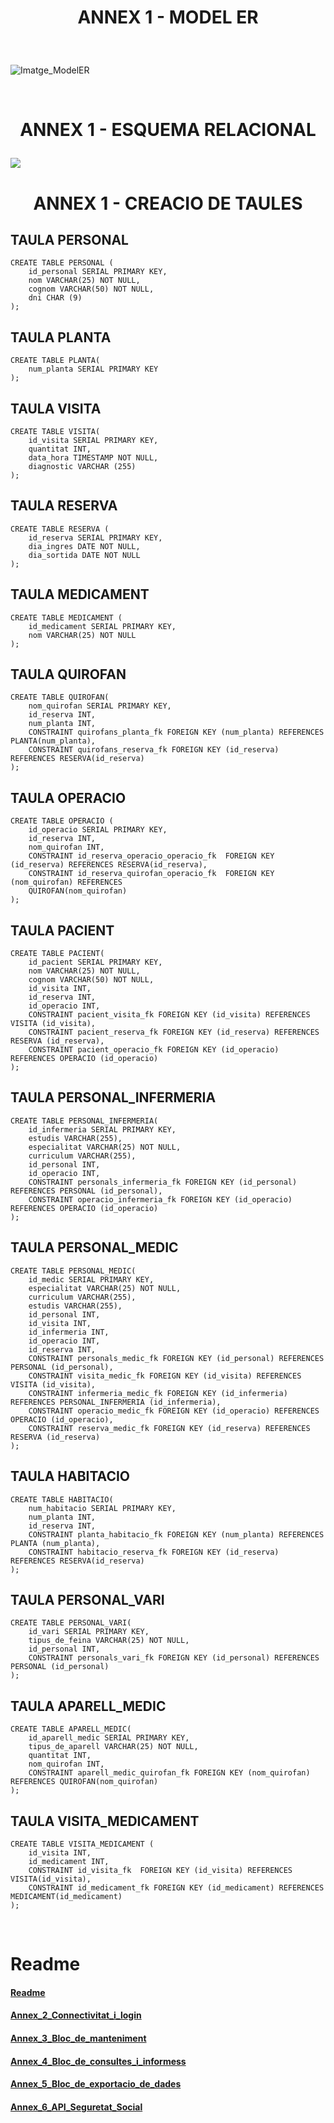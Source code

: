 # <p align="center"> ANNEX 1 - MODEL ER </p>

<br>

![Imatge_ModelER](Imagenes/Model_Relacional.png)

<br>

# <p align="center"> ANNEX 1 - ESQUEMA RELACIONAL </p>


<img src="Imagenes/Esquema.png">

<br>

# <p align="center"> ANNEX 1 - CREACIO DE TAULES </p>

TAULA PERSONAL
--------------
```
CREATE TABLE PERSONAL (
    id_personal SERIAL PRIMARY KEY,
    nom VARCHAR(25) NOT NULL, 
    cognom VARCHAR(50) NOT NULL,
    dni CHAR (9)
);
```
TAULA PLANTA
------------
```
CREATE TABLE PLANTA(
    num_planta SERIAL PRIMARY KEY
);

```
TAULA VISITA
-------------
```
CREATE TABLE VISITA(
    id_visita SERIAL PRIMARY KEY,
    quantitat INT,
    data_hora TIMESTAMP NOT NULL,
    diagnostic VARCHAR (255)
);
```
TAULA RESERVA
--------------------
```
CREATE TABLE RESERVA (
    id_reserva SERIAL PRIMARY KEY, 
    dia_ingres DATE NOT NULL, 
    dia_sortida DATE NOT NULL
);
```
TAULA MEDICAMENT
-------------------------
```
CREATE TABLE MEDICAMENT (
    id_medicament SERIAL PRIMARY KEY, 
    nom VARCHAR(25) NOT NULL
);
```
TAULA QUIROFAN
------------
```
CREATE TABLE QUIROFAN(
    nom_quirofan SERIAL PRIMARY KEY, 
    id_reserva INT,
    num_planta INT,
    CONSTRAINT quirofans_planta_fk FOREIGN KEY (num_planta) REFERENCES PLANTA(num_planta),
    CONSTRAINT quirofans_reserva_fk FOREIGN KEY (id_reserva) REFERENCES RESERVA(id_reserva)
);
```
TAULA OPERACIO
--------------
```
CREATE TABLE OPERACIO (
    id_operacio SERIAL PRIMARY KEY,
    id_reserva INT,
    nom_quirofan INT,
    CONSTRAINT id_reserva_operacio_operacio_fk  FOREIGN KEY (id_reserva) REFERENCES RESERVA(id_reserva),
    CONSTRAINT id_reserva_quirofan_operacio_fk  FOREIGN KEY (nom_quirofan) REFERENCES             
    QUIROFAN(nom_quirofan) 
);
```
TAULA PACIENT
----------------------
```
CREATE TABLE PACIENT(
    id_pacient SERIAL PRIMARY KEY, 
    nom VARCHAR(25) NOT NULL, 
    cognom VARCHAR(50) NOT NULL,
    id_visita INT,
    id_reserva INT,
    id_operacio INT,
    CONSTRAINT pacient_visita_fk FOREIGN KEY (id_visita) REFERENCES VISITA (id_visita),
    CONSTRAINT pacient_reserva_fk FOREIGN KEY (id_reserva) REFERENCES RESERVA (id_reserva),
    CONSTRAINT pacient_operacio_fk FOREIGN KEY (id_operacio) REFERENCES OPERACIO (id_operacio)
);
```
TAULA PERSONAL_INFERMERIA
---------------
```
CREATE TABLE PERSONAL_INFERMERIA(
    id_infermeria SERIAL PRIMARY KEY,
    estudis VARCHAR(255),
    especialitat VARCHAR(25) NOT NULL,
    curriculum VARCHAR(255),
    id_personal INT,
    id_operacio INT,
    CONSTRAINT personals_infermeria_fk FOREIGN KEY (id_personal) REFERENCES PERSONAL (id_personal),
    CONSTRAINT operacio_infermeria_fk FOREIGN KEY (id_operacio) REFERENCES OPERACIO (id_operacio)
);
```
TAULA PERSONAL_MEDIC
-----------------------
```
CREATE TABLE PERSONAL_MEDIC(
    id_medic SERIAL PRIMARY KEY,    
    especialitat VARCHAR(25) NOT NULL,
    curriculum VARCHAR(255),
    estudis VARCHAR(255),
    id_personal INT,
    id_visita INT,
    id_infermeria INT,
    id_operacio INT,
    id_reserva INT,
    CONSTRAINT personals_medic_fk FOREIGN KEY (id_personal) REFERENCES PERSONAL (id_personal),
    CONSTRAINT visita_medic_fk FOREIGN KEY (id_visita) REFERENCES VISITA (id_visita),
    CONSTRAINT infermeria_medic_fk FOREIGN KEY (id_infermeria) REFERENCES PERSONAL_INFERMERIA (id_infermeria),
    CONSTRAINT operacio_medic_fk FOREIGN KEY (id_operacio) REFERENCES OPERACIO (id_operacio),
    CONSTRAINT reserva_medic_fk FOREIGN KEY (id_reserva) REFERENCES RESERVA (id_reserva)
);
```
TAULA HABITACIO
-------------------
```
CREATE TABLE HABITACIO(
    num_habitacio SERIAL PRIMARY KEY, 
    num_planta INT, 
    id_reserva INT,
    CONSTRAINT planta_habitacio_fk FOREIGN KEY (num_planta) REFERENCES PLANTA (num_planta),
    CONSTRAINT habitacio_reserva_fk FOREIGN KEY (id_reserva) REFERENCES RESERVA(id_reserva)
);
```
TAULA PERSONAL_VARI
-------------------
```
CREATE TABLE PERSONAL_VARI(
    id_vari SERIAL PRIMARY KEY, 
    tipus_de_feina VARCHAR(25) NOT NULL,
    id_personal INT,
    CONSTRAINT personals_vari_fk FOREIGN KEY (id_personal) REFERENCES PERSONAL (id_personal)
);

```
TAULA APARELL_MEDIC
----------------
```
CREATE TABLE APARELL_MEDIC(
    id_aparell_medic SERIAL PRIMARY KEY,  
    tipus_de_aparell VARCHAR(25) NOT NULL,
    quantitat INT,
    nom_quirofan INT,
    CONSTRAINT aparell_medic_quirofan_fk FOREIGN KEY (nom_quirofan) REFERENCES QUIROFAN(nom_quirofan)
);

```
TAULA VISITA_MEDICAMENT
-----------------------
```
CREATE TABLE VISITA_MEDICAMENT (
    id_visita INT,
    id_medicament INT, 
    CONSTRAINT id_visita_fk  FOREIGN KEY (id_visita) REFERENCES VISITA(id_visita),
    CONSTRAINT id_medicament_fk FOREIGN KEY (id_medicament) REFERENCES MEDICAMENT(id_medicament)
);
```
<br>

# Readme
#### [Readme](https://github.com/miguelIH/Projecte-Intermodular/blob/main/Readme.md)
#### [Annex_2_Connectivitat_i_login](https://github.com/miguelIH/Projecte-Intermodular/tree/main/Annex_2_Connectivitat_i_login)
#### [Annex_3_Bloc_de_manteniment](https://github.com/miguelIH/Projecte-Intermodular/tree/main/Annex_3_Bloc_de_manteniment)
#### [Annex_4_Bloc_de_consultes_i_informess](https://github.com/miguelIH/Projecte-Intermodular/tree/main/Annex_4_Bloc_de_consultes_i_informes)
#### [Annex_5_Bloc_de_exportacio_de_dades](https://github.com/miguelIH/Projecte-Intermodular/tree/main/Annex_5_Bloc_de_exportacio_de_dades)
#### [Annex_6_API_Seguretat_Social](https://github.com/miguelIH/Projecte-Intermodular/tree/main/Annex_6_API_Seguretat_Social)
